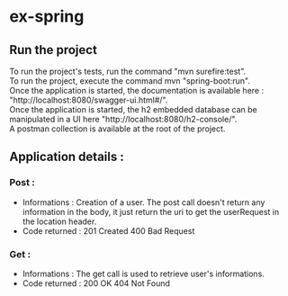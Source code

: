 # ex-spring

## Run the project

To run the project's tests, run the command "mvn surefire:test". <br>
To run the project, execute the command mvn "spring-boot:run". <br>
Once the application is started, the documentation is available here : "http://localhost:8080/swagger-ui.html#/". <br>
Once the application is started, the h2 embedded database can be manipulated in a UI here "http://localhost:8080/h2-console/". <br>
A postman collection is available at the root of the project. <br>

## Application details : 
	
### Post : 
 - Informations :
 	Creation of a user.
	The post call doesn't return any information in the body, it just return the uri to get the userRequest in the location header.
 - Code returned : 
   201 Created
   400 Bad Request
  
### Get : 
 - Informations :
	The get call is used to retrieve user's informations.
 - Code returned : 
   200 OK
   404 Not Found
   
   		

